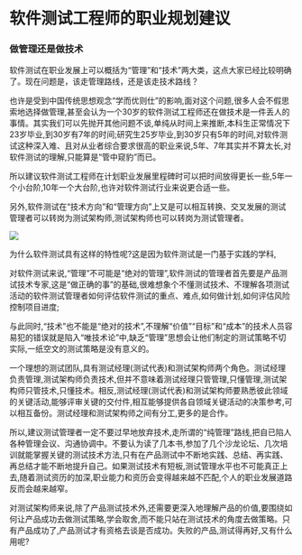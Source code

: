 # 软件测试工程师的职业规划建议

### 做管理还是做技术

软件测试在职业发展上可以概括为“管理”和“技术”两大类，这点大家已经比较明确了。现在问题是，该走管理路线，还是该走技术路线？

也许是受到中国传统思想观念“学而优则仕”的影响,面对这个问题,很多人会不假思索地选择做管理,甚至会认为一个30岁的软件测试工程师还在做技术是一件丢人的事情。其实我们可以先抛开其他问题不谈,单纯从时间上来推断,本科生正常情况下23岁毕业,到30岁有7年的时间;研究生25岁毕业,到30岁只有5年的时间,对软件测试这种深入难、且对从业者综合要求很高的职业来说,5年、7年其实并不算太长,对软件测试的理解,只能算是“管中窥豹”而已。

所以建议软件测试工程师在计划职业发展里程碑时可以把时间放得更长一些,5年一个小台阶,10年一个大台阶,也许对软件测试行业来说更合适一些。

另外,软件测试在“技术方向”和“管理方向”上又是可以相互转换、交叉发展的测试管理者可以转岗为测试架构师,测试架构师也可以转岗为测试管理者。

![](/resFile?name=软件测试工程师的职业规划建议图2-1.jpg)

为什么软件测试具有这样的特性呢?这是因为软件测试是一门基于实践的学科,

对软件测试来说,“管理”不可能是“绝对的管理”,软件测试的管理者首先要是产品测试技术专家,这是“做正确的事”的基础,很难想象个不懂测试技术、不理解各项测试活动的软件测试管理者如何评估软件测试的重点、难点,如何做计划,如何评估风险控制项目进度;

与此同时,“技术”也不能是“绝对的技术”,不理解“价值”“目标”和“成本”的技术人员容易犯的错误就是陷入“唯技术论”中,缺乏“管理”思想会让他们制定的测试策略不切实际,一纸空文的测试策略是没有意义的。

一个理想的测试团队,具有测试经理(测试代表)和测试架构师两个角色。测试经理负责管理,测试架构师负责技术,但并不意味着测试经理只管管理,只懂管理,测试架构师只管技术,只懂技术。相反,测试经理(测试代表)和测试架构师要熟悉彼此领域的关键活动,能够评审关键的交付件,相互能够提供各自领域关键活动的决策参考,可以相互备份。测试经理和测试架构师之间有分工,更多的是合作。

所以,建议测试管理者一定不要过早地放弃技术,走所谓的“纯管理”路线,把自已陷人各种管理会议、沟通协调中。不要认为读了几本书,参加了几个沙龙论坛、几次培训就能掌握关键的测试技术方法,只有在产品测试中不断地实践、总结、再实践、再总结才能不断地提升自己。如果测试技术有短板,测试管理水平也不可能真正上去,随着测试资历的加深,职业能力和资历会变得越来越不匹配,个人的职业发展道路反而会越来越窄。

对测试架构师来说,除了产品测试技术外,还需要更深入地理解产品的价值,要围绕如何让产品成功去做测试策略,学会取舍,而不能只站在测试技术的角度去做策略。只有产品成功了,产品测试才有资格去谈是否成功。失败的产品,测试得再好,又有什么用呢?
